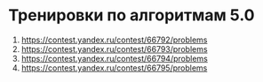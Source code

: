 # Тренировки по алгоритмам 5.0
1. https://contest.yandex.ru/contest/66792/problems
2. https://contest.yandex.ru/contest/66793/problems
3. https://contest.yandex.ru/contest/66794/problems
4. https://contest.yandex.ru/contest/66795/problems